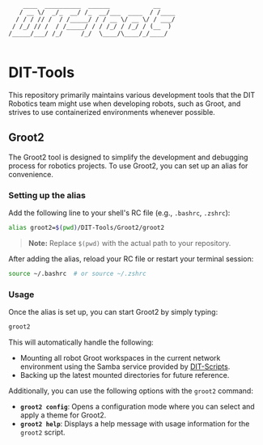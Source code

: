 ```
    ____  __________  ______            __    
   / __ \/  _/_  __/ /_  __/___  ____  / /____
  / / / // /  / /_____/ / / __ \/ __ \/ / ___/
 / /_/ // /  / /_____/ / / /_/ / /_/ / (__  ) 
/_____/___/ /_/     /_/  \____/\____/_/____/  
                                              
```

# DIT-Tools

This repository primarily maintains various development tools that the DIT Robotics team might use when developing robots, such as Groot, and strives to use containerized environments whenever possible.

## Groot2

The Groot2 tool is designed to simplify the development and debugging process for robotics projects. To use Groot2, you can set up an alias for convenience.

### Setting up the alias

Add the following line to your shell's RC file (e.g., `.bashrc`, `.zshrc`):

```bash
alias groot2=$(pwd)/DIT-Tools/Groot2/groot2
```

> **Note:** Replace `$(pwd)` with the actual path to your repository.

After adding the alias, reload your RC file or restart your terminal session:

```bash
source ~/.bashrc  # or source ~/.zshrc
```

### Usage

Once the alias is set up, you can start Groot2 by simply typing:

```bash
groot2
```

This will automatically handle the following:
- Mounting all robot Groot workspaces in the current network environment using the Samba service provided by [DIT-Scripts](https://github.com/DIT-ROBOTICS/DIT-Scripts).
- Backing up the latest mounted directories for future reference.

Additionally, you can use the following options with the `groot2` command:

- **`groot2 config`**: Opens a configuration mode where you can select and apply a theme for Groot2.
- **`groot2 help`**: Displays a help message with usage information for the `groot2` script.